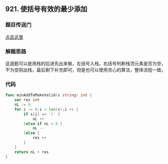 ## 921. 使括号有效的最少添加

### 题目传送门

[点击这里](https://leetcode.cn/problems/minimum-add-to-make-parentheses-valid/)

### 解题思路

这道题可以是用栈的后进先出来做，左括号入栈，右括号判断栈顶元素是否为空，不为空则出栈，最后剩下补充即可，但是也可以使用贪心的算法，整体流程一致。

### 代码

```go
func minAddToMakeValid(s string) int {
    var res int
    nL := 0 
    for i := 0;i < len(s);i ++ {
        if s[i] == '(' {
            nL ++
        }else if nL > 0 {
            nL --
        }else {
            res ++
        }
    }
    return nL + res
}
```